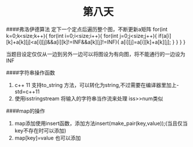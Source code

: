 <center><h1>第八天</h1></center>

####弗洛伊德算法
    定下一个定点后遍历整个图，不断更新a矩阵
    for(int k=0;k<size;k++){
        for(int i=0;i<size;i++){
            for(int j=0;j<size;j++){
                if(a[i][k]+a[k][j]<a[i][j]&&a[i][k]!=INF&&a[k][j]!=INF){
                    a[i][j]=a[i][k]+a[k][j];
                }
            }
        }
    }

当题目设定仅仅从一边到另外一边可以将图设为有向图，将不能通行的一边设为INF

####字符串操作函数
1. c++ 11 支持to_string 方法，可以转化为string,不过需要在编译器里加上-std=c++11 
2. 使用isstringstream 将输入的字符串当作流来处理 iss>>num类似

####map的操作
1.  map添加使用insert函数，添加方法insert(make_pair(key,value));(当且仅当key不存在时可以添加)
2.  map[key]=value 也可以添加